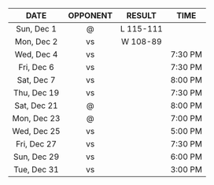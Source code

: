 |    DATE     |          OPPONENT          |  RESULT   |  TIME   |
|:-----------:|:--------------------------:|:---------:|:-------:|
| Sun, Dec 1  |   @ [](/r/clevelandcavs)   | L 115-111 |         |
| Mon, Dec 2  |       vs [](/r/heat)       | W 108-89  |         |
| Wed, Dec 4  |  vs [](/r/detroitpistons)  |           | 7:30 PM |
| Fri, Dec 6  |     vs [](/r/mkebucks)     |           | 7:30 PM |
| Sat, Dec 7  | vs [](/r/memphisgrizzlies) |           | 8:00 PM |
| Thu, Dec 19 |   vs [](/r/chicagobulls)   |           | 7:30 PM |
| Sat, Dec 21 |   @ [](/r/chicagobulls)    |           | 8:00 PM |
| Mon, Dec 23 |   @ [](/r/orlandomagic)    |           | 7:00 PM |
| Wed, Dec 25 |      vs [](/r/sixers)      |           | 5:00 PM |
| Fri, Dec 27 |      vs [](/r/pacers)      |           | 7:30 PM |
| Sun, Dec 29 |      vs [](/r/pacers)      |           | 6:00 PM |
| Tue, Dec 31 |  vs [](/r/torontoraptors)  |           | 3:00 PM |